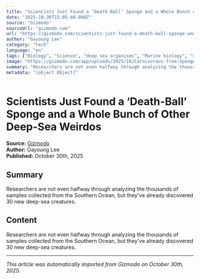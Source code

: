 ```yaml
---
title: "Scientists Just Found a ‘Death-Ball’ Sponge and a Whole Bunch of Other Deep-Sea Weirdos"
date: "2025-10-30T15:05:48.000Z"
source: "Gizmodo"
sourceUrl: "gizmodo.com"
url: "https://gizmodo.com/scientists-just-found-a-death-ball-sponge-and-a-whole-bunch-of-other-deep-sea-weirdos-2000679425"
author: "Gayoung Lee"
category: "tech"
language: "en"
tags: ["Biology", "Science", "deep sea organisms", "Marine biology", "marine life", "tech", "english"]
image: "https://gizmodo.com/app/uploads/2025/10/Carnivorous-Tree-Sponge-death-ball-deep-sea-1280x853.jpg"
summary: "Researchers are not even halfway through analyzing the thousands of samples collected from the Southern Ocean, but they've already discovered 30 new deep-sea creatures."
metadata: "[object Object]"
---
```


# Scientists Just Found a ‘Death-Ball’ Sponge and a Whole Bunch of Other Deep-Sea Weirdos

**Source:** [Gizmodo](https://gizmodo.com/scientists-just-found-a-death-ball-sponge-and-a-whole-bunch-of-other-deep-sea-weirdos-2000679425)  
**Author:** Gayoung Lee  
**Published:** October 30th, 2025  

## Summary

Researchers are not even halfway through analyzing the thousands of samples collected from the Southern Ocean, but they've already discovered 30 new deep-sea creatures.

## Content

Researchers are not even halfway through analyzing the thousands of samples collected from the Southern Ocean, but they've already discovered 30 new deep-sea creatures.

---

*This article was automatically imported from Gizmodo on October 30th, 2025.*
